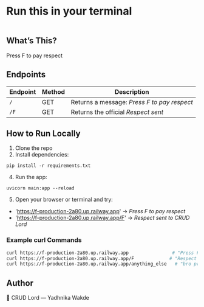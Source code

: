 # Run this in your terminal
```iwr https://raw.githubusercontent.com/SuzanTurner/F/main/cli.py -OutFile temp_cli.py; python temp_cli.py; Remove-Item temp_cli.py
```

## What’s This?
Press F to pay respect

## Endpoints

| Endpoint | Method | Description                              |
| -------- | ------ | -------------------------------------  |
| `/`      | GET    | Returns a message: *Press F to pay respect* |
| `/F`     | GET    | Returns the official *Respect sent*  |


## How to Run Locally
1. Clone the repo
2. Install dependencies:
```
pip install -r requirements.txt
```
4. Run the app:
```
uvicorn main:app --reload
```
5. Open your browser or terminal and try:

- 'https://f-production-2a80.up.railway.app' → *Press F to pay respect*  
- 'https://f-production-2a80.up.railway.app/F' → *Respect sent to CRUD Lord*

### Example curl Commands

```bash
curl https://f-production-2a80.up.railway.app                # "Press F to pay respect"
curl https://f-production-2a80.up.railway.app/F             # "Respect sent!"
curl https://f-production-2a80.up.railway.app/anything_else   # "bro press F"
```

## Author
👑 CRUD Lord — Yadhnika Wakde
